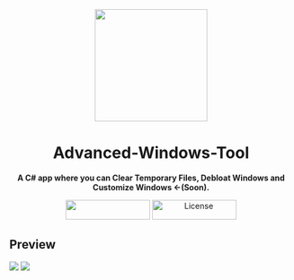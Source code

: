 <div align="center">

<img src="https://user-images.githubusercontent.com/81165187/140626457-5f049636-91ac-47df-813d-e2459a886db1.png" width="200" />

# Advanced-Windows-Tool
**A C# app where you can Clear Temporary Files, Debloat Windows and Customize Windows <-(Soon).**
</div>

<p align="center">
<img width="150" height="35" src="https://user-images.githubusercontent.com/81165187/140625388-b74130f8-ccbf-42f1-aae8-f340a7aec5de.png"/>
<img width="150" height="35" src="https://user-images.githubusercontent.com/81165187/140625389-693c4d7f-c655-4cfa-a59c-4c781f17eaba.png" alt="License"/>
</p>

<p align="center">
  
## Preview

<img src="https://user-images.githubusercontent.com/81165187/140626436-a3594752-1218-4fcb-af08-6ac2064a827d.png">
<img src="https://user-images.githubusercontent.com/81165187/140626446-e3cfa1ee-858c-46d7-b159-4510ce996d60.png">
</p>
